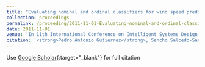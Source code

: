 ```yaml
---
title: "Evaluating nominal and ordinal classifiers for wind speed prediction from synoptic pressure patterns"
collection: proceedings
permalink: /proceeding/2011-11-01-Evaluating-nominal-and-ordinal-classifiers-for-wind-speed-prediction-from-synoptic-pressure-patterns
date: 2011-11-01
venue: 'In 11th International Conference on Intelligent Systems Design andApplications (ISDA 2011)'
citation: '<strong>Pedro Antonio Gutiérrez</strong>, Sancho Salcedo-Sanz, César Hervás-Martínez, Leo Carro-Calvo, Javier Sánchez-Monedero, Luis Prieto, &quot;Evaluating nominal and ordinal classifiers for wind speed prediction from synoptic pressure patterns.&quot; In 11th International Conference on Intelligent Systems Design andApplications (ISDA 2011), 2011, pp.1265-1270.'
---
```

Use [Google Scholar](https://scholar.google.com/scholar?q=Evaluating+nominal+and+ordinal+classifiers+for+wind+speed+prediction+from+synoptic+pressure+patterns){:target="_blank"} for full citation